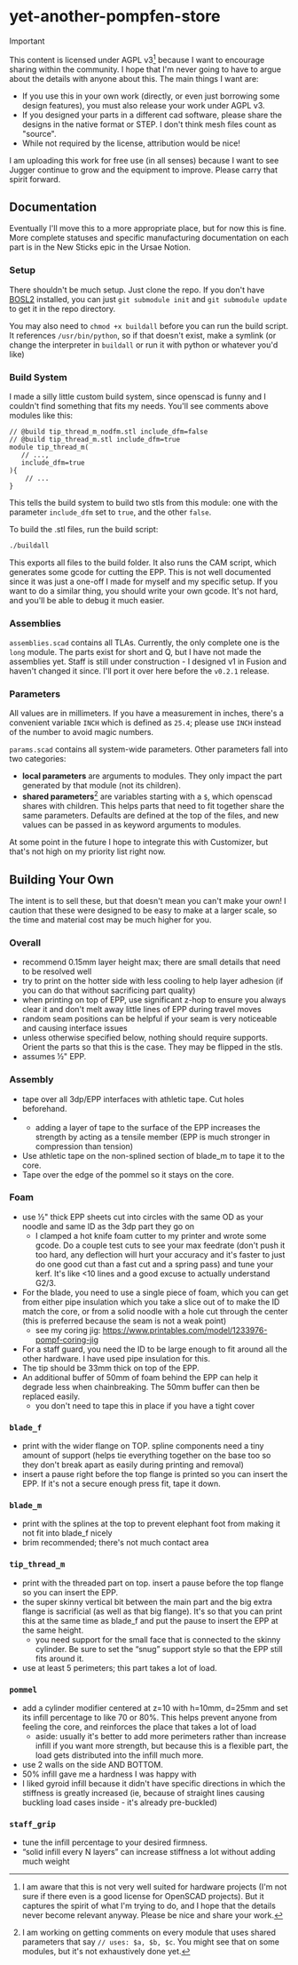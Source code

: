 # yet-another-pompfen-store

> [!IMPORTANT]
> This content is licensed under AGPL v3[^1] because I want to encourage sharing within the community.
> I hope that I'm never going to have to argue about the details with anyone about this. The main things I want are:
>  - If you use this in your own work (directly, or even just borrowing some design features), you must also release your work under AGPL v3. 
>  - If you designed your parts in a different cad software, please share the designs in the native format or STEP. I don't think mesh files count as "source".
>  - While not required by the license, attribution would be nice!  
> 
> I am uploading this work for free use (in all senses) because I want to see Jugger continue to grow and the equipment to improve. Please carry that spirit forward.


## Documentation

Eventually I'll move this to a more appropriate place, but for now this is fine.
More complete statuses and specific manufacturing documentation on each part is in the New Sticks epic in the Ursae Notion.

### Setup

There shouldn't be much setup. Just clone the repo. If you don't have [BOSL2](https://github.com/BelfrySCAD/BOSL2) installed, you can just `git submodule init` and `git submodule update` to get it in the repo directory.

You may also need to `chmod +x buildall` before you can run the build script. It references `/usr/bin/python`, so if that doesn't exist, make a symlink (or change the interpreter in `buildall` or run it with python or whatever you'd like)

### Build System

I made a silly little custom build system, since openscad is funny and I couldn't find something that fits my needs.
You'll see comments above modules like this:
```openscad
// @build tip_thread_m_nodfm.stl include_dfm=false
// @build tip_thread_m.stl include_dfm=true
module tip_thread_m(
   // ...,
   include_dfm=true
){
    // ...
}
```

This tells the build system to build two stls from this module: one with the parameter `include_dfm` set to `true`, and the other `false`.

To build the .stl files, run the build script:

```bash
./buildall
```

This exports all files to the build folder. It also runs the CAM script, which generates some gcode for cutting the EPP. This is not well documented since it was just a one-off I made for myself and my specific setup. If you want to do a similar thing, you should write your own gcode. It's not hard, and you'll be able to debug it much easier.

### Assemblies

`assemblies.scad` contains all TLAs. Currently, the only complete one is the `long` module. The parts exist for short and Q, but I have not made the assemblies yet.
Staff is still under construction - I designed v1 in Fusion and haven't changed it since. I'll port it over here before the `v0.2.1` release.

### Parameters

All values are in millimeters. If you have a measurement in inches, there's a convenient variable `INCH` which is defined as `25.4`; please use `INCH` instead of the number to avoid magic numbers.

`params.scad` contains all system-wide parameters. Other parameters fall into two categories:
 - **local parameters** are arguments to modules. They only impact the part generated by that module (not its children).
 - **shared parameters**[^2] are variables starting with a `$`, which openscad shares with children. This helps parts that need to fit together share the same parameters. Defaults are defined at the top of the files, and new values can be passed in as keyword arguments to modules.

At some point in the future I hope to integrate this with Customizer, but that's not high on my priority list right now.

## Building Your Own

The intent is to sell these, but that doesn't mean you can't make your own!
I caution that these were designed to be easy to make at a larger scale, so the time and material cost may be much higher for you.

### Overall
- recommend 0.15mm layer height max; there are small details that need to be resolved well
- try to print on the hotter side with less cooling to help layer adhesion (if you can do that without sacrificing part quality)
- when printing on top of EPP, use significant z-hop to ensure you always clear it and don't melt away little lines of EPP during travel moves
- random seam positions can be helpful if your seam is very noticeable and causing interface issues
- unless otherwise specified below, nothing should require supports. Orient the parts so that this is the case. They may be flipped in the stls.
- assumes ½" EPP.

### Assembly
 - tape over all 3dp/EPP interfaces with athletic tape. Cut holes beforehand.
  - - adding a layer of tape to the surface of the EPP increases the strength by acting as a tensile member (EPP is much stronger in compression than tension)
 - Use athletic tape on the non-splined section of blade_m to tape it to the core.
 - Tape over the edge of the pommel so it stays on the core.

### Foam
 - use ½" thick EPP sheets cut into circles with the same OD as your noodle and same ID as the 3dp part they go on
     - I clamped a hot knife foam cutter to my printer and wrote some gcode. Do a couple test cuts to see your max feedrate (don't push it too hard, any deflection will hurt your accuracy and it's faster to just do one good cut than a fast cut and a spring pass) and tune your kerf. It's like <10 lines and a good excuse to actually understand G2/3.
 - For the blade, you need to use a single piece of foam, which you can get from either pipe insulation which you take a slice out of to make the ID match the core, or from a solid noodle with a hole cut through the center (this is preferred because the seam is not a weak point)
     - see my coring jig: https://www.printables.com/model/1233976-pompf-coring-jig
 - For a staff guard, you need the ID to be large enough to fit around all the other hardware. I have used pipe insulation for this.
 - The tip should be 33mm thick on top of the EPP.
 - An additional buffer of 50mm of foam behind the EPP can help it degrade less when chainbreaking. The 50mm buffer can then be replaced easily.
     - you don't need to tape this in place if you have a tight cover

### `blade_f`
 - print with the wider flange on TOP. spline components need a tiny amount of support (helps tie everything together on the base too so they don't break apart as easily during printing and removal)
 - insert a pause right before the top flange is printed so you can insert the EPP. If it's not a secure enough press fit, tape it down.

### `blade_m`
 - print with the splines at the top to prevent elephant foot from making it not fit into blade_f nicely
 - brim recommended; there's not much contact area

### `tip_thread_m`
 - print with the threaded part on top. insert a pause before the top flange so you can insert the EPP.
 - the super skinny vertical bit between the main part and the big extra flange is sacrificial (as well as that big flange). It's so that you can print this at the same time as blade_f and put the pause to insert the EPP at the same height.
     - you need support for the small face that is connected to the skinny cylinder. Be sure to set the “snug” support style so that the EPP still fits around it.
 - use at least 5 perimeters; this part takes a lot of load.

### `pommel`
 - add a cylinder modifier centered at z=10 with h=10mm, d=25mm and set its infill percentage to like 70 or 80%. This helps prevent anyone from feeling the core, and reinforces the place that takes a lot of load
     - aside: usually it's better to add more perimeters rather than increase infill if you want more strength, but because this is a flexible part, the load gets distributed into the infill much more.
 - use 2 walls on the side AND BOTTOM.
 - 50% infill gave me a hardness I was happy with
 - I liked gyroid infill because it didn't have specific directions in which the stiffness is greatly increased (ie, because of straight lines causing buckling load cases inside - it's already pre-buckled)

### `staff_grip`
 - tune the infill percentage to your desired firmness.
 - “solid infill every N layers” can increase stiffness a lot without adding much weight


[^1]: I am aware that this is not very well suited for hardware projects (I'm not sure if there even is a good license for OpenSCAD projects). But it captures the spirit of what I'm trying to do, and I hope that the details never become relevant anyway. Please be nice and share your work.
[^2]: I am working on getting comments on every module that uses shared parameters that say `// uses: $a, $b, $c`. You might see that on some modules, but it's not exhaustively done yet.